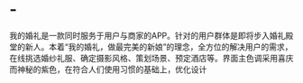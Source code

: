 # -
我的婚礼是一款同时服务于用户与商家的APP。针对的用户群体是即将步入婚礼殿堂的新人。本着“我的婚礼，做最完美的新娘”的理念，全方位的解决用户的需求，在线挑选婚纱礼服、确定摄影风格、策划场景、预定酒店等。界面主色调采用喜庆而神秘的紫色，在符合人们使用习惯的基础上，优化设计
